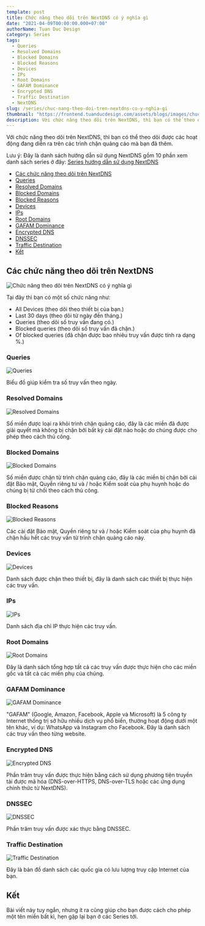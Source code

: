 ```yaml
---
template: post
title: Chức năng theo dõi trên NextDNS có ý nghĩa gì
date: "2021-04-09T00:00:00.000+07:00"
authorName: Tuan Duc Design
category: Series
tags:
  - Queries
  - Resolved Domains
  - Blocked Domains
  - Blocked Reasons
  - Devices
  - IPs
  - Root Domains
  - GAFAM Dominance
  - Encrypted DNS
  - Traffic Destination
  - NextDNS
slug: /series/chuc-nang-theo-doi-tren-nextdns-co-y-nghia-gi
thumbnail: "https://frontend.tuanducdesign.com/assets/blogs/images/chuc-nang-theo-doi-tren-nextdns-co-y-nghia-gi.png"
description: Với chức năng theo dõi trên NextDNS, thì bạn có thể theo dõi được các hoạt động đang diễn ra trên các trình chặn quảng cáo mà bạn đã thêm.
---
```


Với chức năng theo dõi trên NextDNS, thì bạn có thể theo dõi được các hoạt động đang diễn ra trên các trình chặn quảng cáo mà bạn đã thêm.

Lưu ý: Đây là danh sách hướng dẫn sử dụng NextDNS gồm 10 phần xem danh sách series ở đây: [Series hướng dẫn sử dụng NextDNS](https://tuanducdesign.com/series-nextdns)

- [Các chức năng theo dõi trên NextDNS](#các-chức-năng-theo-dõi-trên-nextdns)
- [Queries](#queries)
- [Resolved Domains](#resolved-domains)
- [Blocked Domains](#blocked-domains)
- [Blocked Reasons](#blocked-reasons)
- [Devices](#devices)
- [IPs](#ips)
- [Root Domains](#root-domains)
- [GAFAM Dominance](#gafam-domance)
- [Encrypted DNS](#encrypted-dns)
- [DNSSEC](#dnssec)
- [Traffic Destination](#traffic-destination)
- [Kết](#kết)

## Các chức năng theo dõi trên NextDNS

![Chức năng theo dõi trên NextDNS có ý nghĩa gì](/images/chuc-nang-theo-doi-tren-nextdns-co-y-nghia-gi.png)

Tại đây thì bạn có một số chức năng như:

- All Devices (theo dõi theo thiết bị của bạn.)
- Last 30 days (theo dõi từ ngày đến tháng.)
- Queries (theo dõi số truy vấn đang có.)
- Blocked queries (theo dõi số truy vấn đã chặn.)
- Of blocked queries (đã chặn được bao nhiêu truy vấn được tính ra dạng %.)

### Queries

![Queries](/images/queries.png)

Biểu đồ giúp kiểm tra số truy vấn theo ngày.

### Resolved Domains

![Resolved Domains](/images/resolved-domains.png)

Số miền được loại ra khỏi trình chặn quảng cáo, đây là các miền đã được giải quyết mà không bị chặn bởi bất kỳ cài đặt nào hoặc do chúng được cho phép theo cách thủ công.

### Blocked Domains

![Blocked Domains](/images/blocked-domains.png)

Số miền được chặn từ trình chặn quảng cáo, đây là các miền bị chặn bởi cài đặt Bảo mật, Quyền riêng tư và / hoặc Kiểm soát của phụ huynh hoặc do chúng bị từ chối theo cách thủ công.

### Blocked Reasons

![Blocked Reasons](/images/blocked-reasons.png)

Các cài đặt Bảo mật, Quyền riêng tư và / hoặc Kiểm soát của phụ huynh đã chặn hầu hết các truy vấn từ trình chặn quảng cáo này.

### Devices

![Devices](/images/devices.png)

Danh sách được chặn theo thiết bị, đây là danh sách các thiết bị thực hiện các truy vấn.

### IPs

![IPs](/images/ips.png)

Danh sách địa chỉ IP thực hiện các truy vấn.

### Root Domains

![Root Domains](/images/root-domains.png)

Đây là danh sách tổng hợp tất cả các truy vấn được thực hiện cho các miền gốc và tất cả các miền phụ của chúng.

### GAFAM Dominance

![GAFAM Dominance](/images/gafam-dominance.png)

"GAFAM" (Google, Amazon, Facebook, Apple và Microsoft) là 5 công ty Internet thống trị sở hữu nhiều dịch vụ phổ biến, thường hoạt động dưới một tên khác, ví dụ: WhatsApp và Instagram cho Facebook. Đây là danh sách các truy vấn theo từng website.

### Encrypted DNS

![Encrypted DNS](/images/encrypted-dns.png)

Phần trăm truy vấn được thực hiện bằng cách sử dụng phương tiện truyền tải được mã hóa (DNS-over-HTTPS, DNS-over-TLS hoặc các ứng dụng chính thức từ NextDNS).

### DNSSEC

![DNSSEC](/images/dnssec.png)

Phần trăm truy vấn được xác thực bằng DNSSEC.

### Traffic Destination

![Traffic Destination](/images/traffic-destination.png)

Đây là bản đồ danh sách các quốc gia có lưu lượng truy cập Internet của bạn.

## Kết

Bài viết này tuy ngắn, nhưng ít ra cũng giúp cho bạn được cách cho phép một tên miền bất kì, hẹn gặp lại bạn ở các Series tới.
